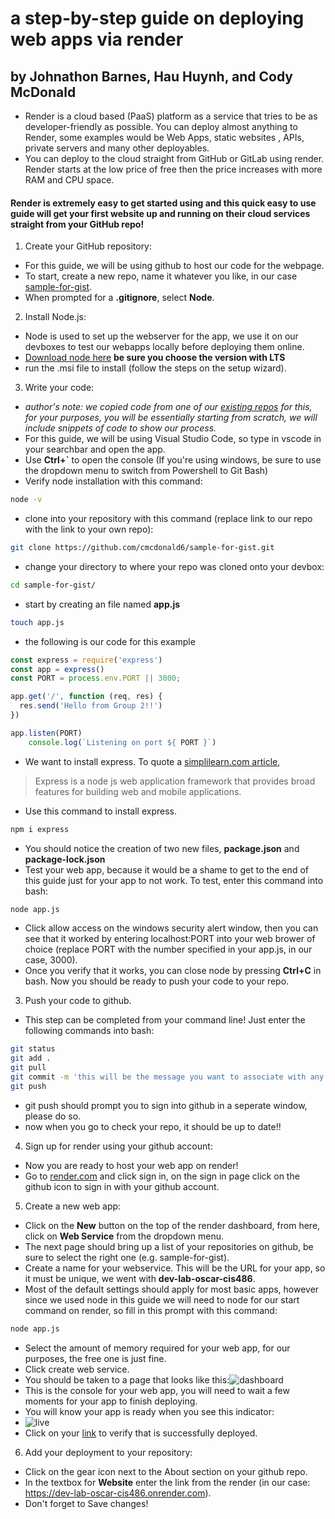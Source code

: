# a step-by-step guide on deploying web apps via render
## by Johnathon Barnes, Hau Huynh, and Cody McDonald

- Render is a cloud based (PaaS) platform as a service that tries to be as developer-friendly as possible. You can deploy almost anything to Render, some examples would be Web Apps, static websites , APIs, private servers and many other deployables. 
- You can deploy to the cloud straight from GitHub or GitLab using render. Render starts at the low price of free then the price increases with more RAM and CPU space. 

 

#### Render is extremely easy to get started using and this quick easy to use guide will get your first website up and running on their cloud services straight from your GitHub repo!


1. Create your GitHub repository:
- For this guide, we will be using github to host our code for the webpage.
- To start, create a new repo, name it whatever you like, in our case [sample-for-gist](https://github.com/cmcdonald6/sample-for-gist).
- When prompted for a **.gitignore**, select **Node**.

2. Install Node.js:
- Node is used to set up the webserver for the app, we use it on our devboxes to test our webapps locally before deploying them online.
- [Download node here](https://nodejs.org/en/) **be sure you choose the version with LTS**
- run the .msi file to install (follow the steps on the setup wizard).

3. Write your code:
- *author's note: we copied code from one of our [existing repos](https://github.com/cmcdonald6/potential-parakeet) for this, for your purposes, you will be essentially starting from scratch, we will include snippets of code to show our process.*
- For this guide, we will be using Visual Studio Code, so type in vscode in your searchbar and open the app.
- Use **Ctrl+`** to open the console (If you're using windows, be sure to use the dropdown menu to switch from Powershell to Git Bash)
- Verify node installation with this command:
```bash
node -v
```
- clone into your repository with this command (replace link to our repo with the link to your own repo):
```bash
git clone https://github.com/cmcdonald6/sample-for-gist.git
```
- change your directory to where your repo was cloned onto your devbox:
```bash
cd sample-for-gist/
```
- start by creating an file named **app.js**
```bash
touch app.js
```
- the following is our code for this example
```javaScript
const express = require('express')
const app = express()
const PORT = process.env.PORT || 3000;

app.get('/', function (req, res) {
  res.send('Hello from Group 2!!')
})

app.listen(PORT)
    console.log(`Listening on port ${ PORT }`)

```
- We want to install express. To quote a [simplilearn.com article](https://www.simplilearn.com/tutorials/nodejs-tutorial/what-is-express-js#:~:text=Express%20is%20a%20node%20js,helps%20manage%20servers%20and%20routes.),
> Express is a node js web application framework that provides broad features for building web and mobile applications.
- Use this command to install express.
```bash
npm i express
```
- You should notice the creation of two new files, **package.json** and **package-lock.json**
- Test your web app, because it would be a shame to get to the end of this guide just for your app to not work. To test, enter this command into bash:
```bash
node app.js
```
- Click allow access on the windows security alert window, then you can see that it worked by entering localhost:PORT into your web brower of choice (replace PORT with the number specified in your app.js, in our case, 3000).
- Once you verify that it works, you can close node by pressing **Ctrl+C** in bash. Now you should be ready to push your code to your repo.

3. Push your code to github.
- This step can be completed from your command line! Just enter the following commands into bash:
```bash
git status
git add .
git pull
git commit -m 'this will be the message you want to associate with any changes made to your code'
git push
```
- git push should prompt you to sign into github in a seperate window, please do so.
- now when you go to check your repo, it should be up to date!!

4. Sign up for render using your github account:
- Now you are ready to host your web app on render!
- Go to [render.com](https://render.com) and click sign in, on the sign in page click on the github icon to sign in with your github account.

5. Create a new web app:
- Click on the **New** button on the top of the render dashboard, from here, click on **Web Service** from the dropdown menu.
- The next page should bring up a list of your repositories on github, be sure to select the right one (e.g. sample-for-gist). 
- Create a name for your webservice. This will be the URL for your app, so it must be unique, we went with **dev-lab-oscar-cis486**.
- Most of the default settings should apply for most basic apps, however since we used node in this guide we will need to node for our start command on render, so fill in this prompt with this command:
```bash
node app.js
```
- Select the amount of memory required for your web app, for our purposes, the free one is just fine.
- Click create web service.
- You should be taken to a page that looks like this:![dashboard](https://user-images.githubusercontent.com/111534264/217953340-24a1e921-48c1-430a-b7b8-084c54ac2f2e.png)
- This is the console for your web app, you will need to wait a few moments for your app to finish deploying.
- You will know your app is ready when you see this indicator:
- ![live](https://user-images.githubusercontent.com/111534264/217953645-54b33ec8-1341-4849-8aff-93137e4902b3.png)
- Click on your [link](https://dev-lab-oscar-cis486.onrender.com) to verify that is successfully deployed.

6. Add your deployment to your repository:
- Click on the gear icon next to the About section on your github repo.
- In the textbox for **Website** enter the link from the render (in our case: https://dev-lab-oscar-cis486.onrender.com).
- Don't forget to Save changes!